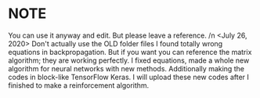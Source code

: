 # NOTE
You can use it anyway and edit.
But please leave a reference.
/n
<July 26, 2020>
Don't actually use the OLD folder files I found totally wrong equations in backpropagation.
But if you want you can reference the matrix algorithm; they are working perfectly.
I fixed equations, made a whole new algorithm for neural networks with new methods.
Additionally making the codes in block-like TensorFlow Keras.
I will upload these new codes after I finished to make a reinforcement algorithm.
